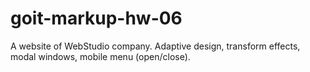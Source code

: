 # goit-markup-hw-06
A website of WebStudio company. Adaptive design, transform effects, modal windows, mobile menu (open/close).
